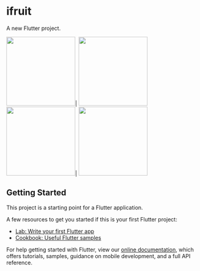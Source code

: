 # ifruit

A new Flutter project.

<img src="https://user-images.githubusercontent.com/15108480/158590426-761f5425-ec5e-45e0-a4ab-d5249ad78dc3.jpg" width="180">|
<img src="https://user-images.githubusercontent.com/15108480/158590303-33864b01-4188-40f1-85d9-db922db05e64.png" width="180">
<img src="https://user-images.githubusercontent.com/15108480/158590418-32aa5d11-7c73-466b-8a42-f0afadd1ba7c.jpg" width="180">|
<img src="https://user-images.githubusercontent.com/15108480/158590424-1f2af7c0-fd06-4b54-a7cb-1dfa2d3fd9a0.jpg" width="180">

## Getting Started

This project is a starting point for a Flutter application.

A few resources to get you started if this is your first Flutter project:

- [Lab: Write your first Flutter app](https://flutter.dev/docs/get-started/codelab)
- [Cookbook: Useful Flutter samples](https://flutter.dev/docs/cookbook)

For help getting started with Flutter, view our
[online documentation](https://flutter.dev/docs), which offers tutorials,
samples, guidance on mobile development, and a full API reference.
